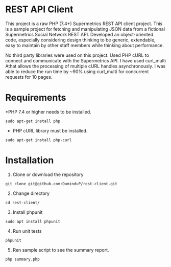 # REST API Client
This project is a raw PHP (7.4+) Supermetrics REST API client project.
This is a sample project for fetching and manipulating JSON data from a fictional Supermetrics Social Network REST API.
Developed an object-oriented code, especially considering design thinking to be generic, extendable, easy to maintain by
other staff members while thinking about performance.

No third party libraries were used on this project. Used PHP cURL to connect and communicate with the Supermetrics API.
I have used curl_multi Athat allows the processing of multiple cURL handles asynchronously. I was able to reduce the run time by ~90% using curl_multi for concurrent requests for 10 pages.

# Requirements

 *PHP 7.4 or higher needs to be installed.
  ```
 sudo apt-get install php
 ```
 * PHP cURL library must be installed.
 ```
 sudo apt-get install php-curl
 ```

# Installation

 1. Clone or download the repository
 ```
 git clone git@github.com:DuminduP/rest-client.git
 ```
 2. Change directory
 ```
 cd rest-client/
```
3. Install phpunit
```
sudo apt install phpunit
```
4. Run unit tests
```
phpunit
```
5. Ren sample script to see the summary report.
```
php summary.php
```
